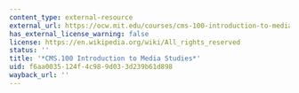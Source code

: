 ```yaml
---
content_type: external-resource
external_url: https://ocw.mit.edu/courses/cms-100-introduction-to-media-studies-fall-2014/
has_external_license_warning: false
license: https://en.wikipedia.org/wiki/All_rights_reserved
status: ''
title: '*CMS.100 Introduction to Media Studies*'
uid: f6aa0035-124f-4c98-9d03-3d239b61d898
wayback_url: ''
---
```

